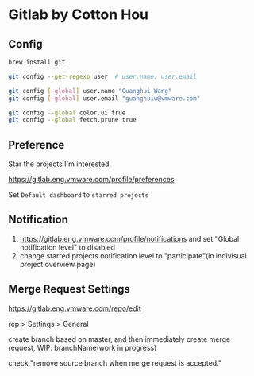 # Gitlab by Cotton Hou

## Config

```bash
brew install git

git config --get-regexp user  # user.name, user.email

git config [—global] user.name "Guanghui Wang"
git config [—global] user.email "guanghuiw@vmware.com"

git config --global color.ui true
git config --global fetch.prune true
```

## Preference

Star the projects I'm interested.

<https://gitlab.eng.vmware.com/profile/preferences>

Set `Default dashboard` to `starred projects`

## Notification

1.  <https://gitlab.eng.vmware.com/profile/notifications> and set "Global notification level" to disabled
1.  change starred projects notification level to "participate"(in indivisual project overview page)

## Merge Request Settings

<https://gitlab.eng.vmware.com/repo/edit>

rep > Settings > General

create branch based on master, and then immediately create merge request, WIP: branchName(work in progress)

check​ "remove source branch when merge request is accepted."
